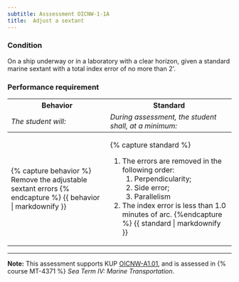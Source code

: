 ```yaml
---
subtitle: Asssessment OICNW-1-1A
title:  Adjust a sextant
---
```




### Condition

On a ship underway or in a laboratory with a clear horizon, given a standard marine sextant with a total index error of no more than 2'.

### Performance requirement 

<table width='100%' class='Guidelines'>
 <thead>
 <tr>
     <th class='thirty'>Behavior</th>
     <th class='seventy'>Standard</th>
 </tr>
 <tr>
     <td><em>The student will:</em></td>
     <td><em>During assessment, the student shall, at a minimum:</em></td>
 </tr>
 </thead>
 <tbody>
 

<tr><td>

{% capture behavior %}
Remove the adjustable sextant errors
{% endcapture %}
{{ behavior | markdownify }}

</td><td>

{% capture standard %}
1. The errors are removed in the following order:
    1. Perpendicularity;
    2. Side error;  
    3. Parallelism
2. The index error is less than 1.0 minutes of arc.
{%endcapture %}
{{ standard | markdownify }}

</td></tr>



 </tbody>
 </table>



*****

**Note:** This assessment supports KUP [OICNW-A1.01]({{site.baseurl}}/tables/21.html#OICNW-A1.01), and is assessed in  {% course  MT-4371 %}  *Sea Term IV: Marine Transportation*. 

